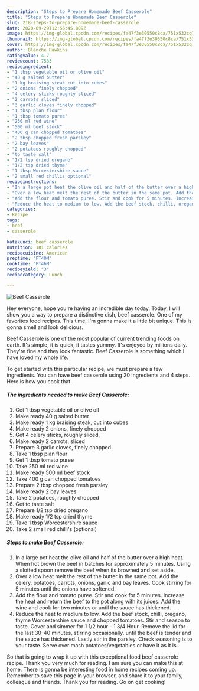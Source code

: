 ```yaml
---
description: "Steps to Prepare Homemade Beef Casserole"
title: "Steps to Prepare Homemade Beef Casserole"
slug: 218-steps-to-prepare-homemade-beef-casserole
date: 2020-09-29T12:56:45.809Z
image: https://img-global.cpcdn.com/recipes/fa47f3e30550c8ca/751x532cq70/beef-casserole-recipe-main-photo.jpg
thumbnail: https://img-global.cpcdn.com/recipes/fa47f3e30550c8ca/751x532cq70/beef-casserole-recipe-main-photo.jpg
cover: https://img-global.cpcdn.com/recipes/fa47f3e30550c8ca/751x532cq70/beef-casserole-recipe-main-photo.jpg
author: Blanche Hawkins
ratingvalue: 4.7
reviewcount: 7533
recipeingredient:
- "1 tbsp vegetable oil or olive oil"
- "40 g salted butter"
- "1 kg braising steak cut into cubes"
- "2 onions finely chopped"
- "4 celery sticks roughly sliced"
- "2 carrots sliced"
- "3 garlic cloves finely chopped"
- "1 tbsp plan flour"
- "1 tbsp tomato puree"
- "250 ml red wine"
- "500 ml beef stock"
- "400 g can chopped tomatoes"
- "2 tbsp chopped fresh parsley"
- "2 bay leaves"
- "2 potatoes roughly chopped"
- "to taste salt"
- "1/2 tsp dried oregano"
- "1/2 tsp dried thyme"
- "1 tbsp Worcestershire sauce"
- "2 small red chillis optional"
recipeinstructions:
- "In a large pot heat the olive oil and half of the butter over a high heat. When hot brown the beef in batches for approximately 5 minutes. Using a slotted spoon remove the beef when its browned and set aside."
- "Over a low heat melt the rest of the butter in the same pot. Add the celery, potatoes, carrots, onions, garlic and bay leaves. Cook stirring for 5 minutes until the onions have softened."
- "Add the flour and tomato puree. Stir and cook for 5 minutes. Increase the heat and return the beef to the pot along with its juices. Add the wine and cook for two minutes or until the sauce has thickened."
- "Reduce the heat to medium to low. Add the beef stock, chilli, oregano, thyme Worcestershire sauce and chopped tomatoes. Stir and season to taste. Cover and simmer for 1 1/2 hour - 1 3/4 Hour. Remove the lid for the last 30-40 minutes, stirring occasionally, until the beef is tender and the sauce has thickened. Lastly stir in the parsley. Check seasoning is to your taste. Serve over mash potatoes/vegetables or have it as it is."
categories:
- Recipe
tags:
- beef
- casserole

katakunci: beef casserole 
nutrition: 181 calories
recipecuisine: American
preptime: "PT40M"
cooktime: "PT46M"
recipeyield: "3"
recipecategory: Lunch

---
```



![Beef Casserole](https://img-global.cpcdn.com/recipes/fa47f3e30550c8ca/751x532cq70/beef-casserole-recipe-main-photo.jpg)

Hey everyone, hope you're having an incredible day today. Today, I will show you a way to prepare a distinctive dish, beef casserole. One of my favorites food recipes. This time, I'm gonna make it a little bit unique. This is gonna smell and look delicious.



Beef Casserole is one of the most popular of current trending foods on earth. It's simple, it is quick, it tastes yummy. It's enjoyed by millions daily. They're fine and they look fantastic. Beef Casserole is something which I have loved my whole life.


To get started with this particular recipe, we must prepare a few ingredients. You can have beef casserole using 20 ingredients and 4 steps. Here is how you cook that.

<!--inarticleads1-->

##### The ingredients needed to make Beef Casserole:

1. Get 1 tbsp vegetable oil or olive oil
1. Make ready 40 g salted butter
1. Make ready 1 kg braising steak, cut into cubes
1. Make ready 2 onions, finely chopped
1. Get 4 celery sticks, roughly sliced,
1. Make ready 2 carrots, sliced
1. Prepare 3 garlic cloves, finely chopped
1. Take 1 tbsp plan flour
1. Get 1 tbsp tomato puree
1. Take 250 ml red wine
1. Make ready 500 ml beef stock
1. Take 400 g can chopped tomatoes
1. Prepare 2 tbsp chopped fresh parsley
1. Make ready 2 bay leaves
1. Take 2 potatoes, roughly chopped
1. Get to taste salt
1. Prepare 1/2 tsp dried oregano
1. Make ready 1/2 tsp dried thyme
1. Take 1 tbsp Worcestershire sauce
1. Take 2 small red chilli&#39;s (optional)




<!--inarticleads2-->

##### Steps to make Beef Casserole:

1. In a large pot heat the olive oil and half of the butter over a high heat. When hot brown the beef in batches for approximately 5 minutes. Using a slotted spoon remove the beef when its browned and set aside.
1. Over a low heat melt the rest of the butter in the same pot. Add the celery, potatoes, carrots, onions, garlic and bay leaves. Cook stirring for 5 minutes until the onions have softened.
1. Add the flour and tomato puree. Stir and cook for 5 minutes. Increase the heat and return the beef to the pot along with its juices. Add the wine and cook for two minutes or until the sauce has thickened.
1. Reduce the heat to medium to low. Add the beef stock, chilli, oregano, thyme Worcestershire sauce and chopped tomatoes. Stir and season to taste. Cover and simmer for 1 1/2 hour - 1 3/4 Hour. Remove the lid for the last 30-40 minutes, stirring occasionally, until the beef is tender and the sauce has thickened. Lastly stir in the parsley. Check seasoning is to your taste. Serve over mash potatoes/vegetables or have it as it is.




So that is going to wrap it up with this exceptional food beef casserole recipe. Thank you very much for reading. I am sure you can make this at home. There is gonna be interesting food in home recipes coming up. Remember to save this page in your browser, and share it to your family, colleague and friends. Thank you for reading. Go on get cooking!
